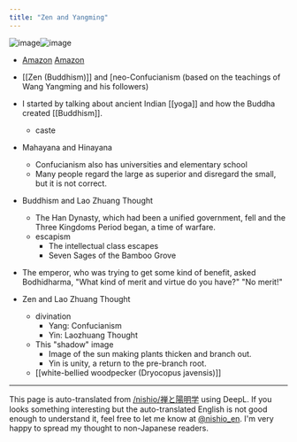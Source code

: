 ```yaml
---
title: "Zen and Yangming"
---
```


![image](https://gyazo.com/e3217eaf15aef4d83528c452f8db5843/thumb/1000)![image](https://gyazo.com/4e71920cde8834316b7f27a28f587e9e/thumb/1000)
- [Amazon](https://amzn.to/3cilzHw) [Amazon](https://amzn.to/328YLs9)

- [[Zen (Buddhism)]] and [neo-Confucianism (based on the teachings of Wang Yangming and his followers)
- I started by talking about ancient Indian [[yoga]] and how the Buddha created [[Buddhism]].
    - caste
- Mahayana and Hinayana
    - Confucianism also has universities and elementary school
    - Many people regard the large as superior and disregard the small, but it is not correct.
- Buddhism and Lao Zhuang Thought
    - The Han Dynasty, which had been a unified government, fell and the Three Kingdoms Period began, a time of warfare.
    - escapism
        - The intellectual class escapes
        - Seven Sages of the Bamboo Grove
- The emperor, who was trying to get some kind of benefit, asked Bodhidharma, "What kind of merit and virtue do you have?" "No merit!"
- Zen and Lao Zhuang Thought
    - divination
        - Yang: Confucianism
        - Yin: Laozhuang Thought
    - This "shadow" image
        - Image of the sun making plants thicken and branch out.
        - Yin is unity, a return to the pre-branch root.
    - [[white-bellied woodpecker (Dryocopus javensis)]]


---
This page is auto-translated from [/nishio/禅と陽明学](https://scrapbox.io/nishio/禅と陽明学) using DeepL. If you looks something interesting but the auto-translated English is not good enough to understand it, feel free to let me know at [@nishio_en](https://twitter.com/nishio_en). I'm very happy to spread my thought to non-Japanese readers.